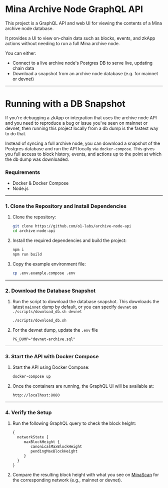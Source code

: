 # Mina Archive Node GraphQL API

This project is a GraphQL API and web UI for viewing the contents of a Mina archive node database.

It provides a UI to view on-chain data such as blocks, events, and zkApp actions without needing to run a full Mina archive node.

You can either:
- Connect to a live archive node's Postgres DB to serve live, updating chain data
- Download a snapshot from an archive node database (e.g. for mainnet or devnet)

---

# Running with a DB Snapshot
If you're debugging a zkApp or integration that uses the archive node API and you need to reproduce a bug or issue you've seen on mainnet or devnet, then running this project locally from a db dump is the fastest way to do that.

Instead of syncing a full archive node, you can download a snapshot of the Postgres database and run the API locally via `docker-compose`. This gives you full access to block history, events, and actions up to the point at which the db dump was downloaded.


### Requirements
- Docker & Docker Compose
- Node.js
---

### 1. Clone the Repository and Install Dependencies

1. Clone the repository:
    ```bash
    git clone https://github.com/o1-labs/archive-node-api
    cd archive-node-api
    ```

2. Install the required dependencies and build the project:
    ```bash
    npm i
    npm run build
    ```

3. Copy the example environment file:
    ```bash
    cp .env.example.compose .env
    ```

---

### 2. Download the Database Snapshot

1. Run the script to download the database snapshot. This downloads the latest `mainnet` dump by default, or you can specify `devnet` as `./scripts/download_db.sh devnet`
    ```bash
    ./scripts/download_db.sh
    ```

2. For the devnet dump, update the `.env` file
    ```env
    PG_DUMP="devnet-archive.sql"
    ```

---

### 3. Start the API with Docker Compose

1. Start the API using Docker Compose:
    ```bash
    docker-compose up
    ```

2. Once the containers are running, the GraphQL UI will be available at:
    ```
    http://localhost:8080
    ```

---

### 4. Verify the Setup

1. Run the following GraphQL query to check the block height:
    ```graphql
    {
      networkState {
         maxBlockHeight {
            canonicalMaxBlockHeight
            pendingMaxBlockHeight
         }
      }
    }
    ```

2. Compare the resulting block height with what you see on [MinaScan](https://minascan.io) for the corresponding network (e.g., mainnet or devnet).


